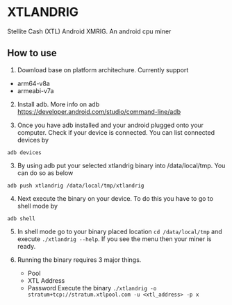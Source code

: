 # XTLANDRIG
Stellite Cash (XTL) Android XMRIG. An android cpu miner

## How to use

1. Download base on platform architechure. Currently support
 * arm64-v8a
 * armeabi-v7a
 
 2. Install adb. More info on adb https://developer.android.com/studio/command-line/adb
 
 3. Once you have adb installed and your android plugged onto your computer. Check if your device is connected. You can list connected devices by 
 ```
 adb devices
 ```
 
 3. By using adb put your selected xtlandrig binary into /data/local/tmp. You can do so as below
```
adb push xtlandrig /data/local/tmp/xtlandrig
```

 4. Next execute the binary on your device. To do this you have to go to shell mode by 
 ```
 adb shell
 ```
 
 5. In shell mode go to your binary placed location ```cd /data/local/tmp``` and execute ```./xtlandrig --help```. If you see the menu then your miner is ready.
 
 6. Running the binary requires 3 major things. 
    * Pool
    * XTL Address
    * Password
    Execute the binary ```./xtlandrig -o stratum+tcp://stratum.xtlpool.com -u <xtl_address> -p x```
